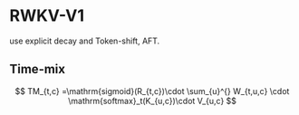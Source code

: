# RWKV-V1
use explicit decay and Token-shift, AFT.
## Time-mix
$$
TM_{t,c} =\mathrm{sigmoid}(R_{t,c})\cdot \sum_{u}^{} W_{t,u,c} \cdot \mathrm{softmax}_t(K_{u,c})\cdot V_{u,c}
$$
